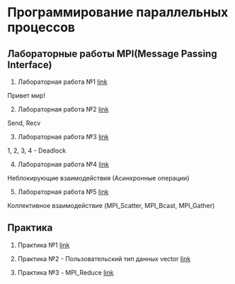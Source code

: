 # Программирование параллельных процессов

## Лабораторные работы MPI(Message Passing Interface)

1. Лабораторная работа №1 [link](./lab_01/)

Привет мир!

2. Лабораторная работа №2 [link](./lab_02/)

Send, Recv

3. Лабораторная работа №3 [link](./lab_03/)

1, 2, 3, 4 - Deadlock

4. Лабораторная работа №4 [link](./lab_04/)

Неблокирующие взаимодействия (Асинхронные операции)

5. Лабораторная работа №5 [link](./lab_05/)

Коллективное взаимодействие (MPI_Scatter, MPI_Bcast, MPI_Gather)

## Практика

1. Практика №1 [link](./test1/)

2. Практика №2 - Пользовательский тип данных vector [link](./test2/)

3. Практика №3 - MPI_Reduce [link](./test3/)